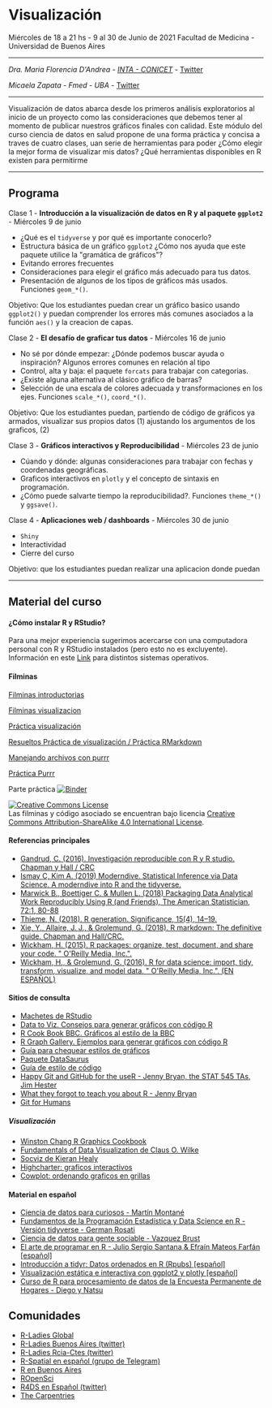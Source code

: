 # Visualización 
Miércoles de 18 a 21 hs - 9 al 30 de Junio de 2021
Facultad de Medicina - Universidad de Buenos Aires

----------

_Dra. Maria Florencia D'Andrea - [INTA - CONICET](https://flor14.github.io/online-cv-es/)_ - 
<a href="https://twitter.com/cantoflor_87" class="twitter-follow-button" data-show-count="false">Twitter</a>

_Micaela Zapata_ - _Fmed - UBA_ - 
<a href="https://twitter.com/" class="twitter-follow-button" data-show-count="false">Twitter</a>

----------

Visualización de datos abarca desde los primeros análisis exploratorios al inicio de un proyecto como las consideraciones que debemos tener al momento de publicar nuestros gráficos finales con calidad.
Este módulo del curso ciencia de datos en salud propone de una forma práctica y concisa a traves de cuatro clases, uan serie de herramientas para poder 
¿Cómo elegir la mejor forma de visualizar mis datos? ¿Qué herramientas disponibles en R existen para permitirme  

----------
## Programa

Clase 1 - **Introducción a la visualización de datos en R y al paquete `ggplot2`** - Miércoles 9 de junio 
* ¿Qué es el `tidyverse` y por qué es importante conocerlo? 
* Estructura básica de un gráfico `ggplot2` ¿Cómo nos ayuda que este paquete utilice la "gramática de gráficos"?
* Evitando errores frecuentes
* Consideraciones para elegir el gráfico más adecuado para tus datos.
* Presentación de algunos de los tipos de gráficos más usados. Funciones `geom_*()`.

Objetivo: Que los estudiantes puedan crear un gráfico basico usando `ggplot2()` y puedan comprender los errores más comunes asociados a la función `aes()` y la creacion de capas.

Clase 2 - **El desafío de graficar tus datos** - Miércoles 16 de junio 
* No sé por dónde empezar: ¿Dónde podemos buscar ayuda o inspiración? Algunos errores comunes en relación al tipo 
* Control, alta y baja: el paquete `forcats` para trabajar con categorias.
* ¿Existe alguna alternativa al clásico gráfico de barras?
* Selección de una escala de colores adecuada y transformaciones en los ejes. Funciones `scale_*()`, `coord_*()`.

Objetivo: Que los estudiantes puedan, partiendo de código de gráficos ya armados, visualizar sus propios datos (1) ajustando los argumentos de los graficos, (2)

Clase 3 - **Gráficos interactivos y Reproducibilidad** - Miércoles 23 de junio 
* Cúando y dónde: algunas consideraciones para trabajar con fechas y coordenadas geográficas.
* Graficos interactivos en `plotly` y el concepto de sintaxis en programación.
* ¿Cómo puede salvarte tiempo la reproducibilidad?. Funciones `theme_*()` y `ggsave()`.
 
Clase 4 - **Aplicaciones web / dashboards** - Miércoles 30 de junio 
* `Shiny` 
* Interactividad
* Cierre del curso

Objetivo: que los estudiantes puedan realizar una aplicacion donde puedan 

----------

## Material del curso
#### ¿Cómo instalar R y RStudio? 
 Para una mejor experiencia sugerimos acercarse con una computadora personal con R y RStudio instalados (pero esto no es excluyente). Información en este [Link](https://github.com/pachamaltese/tutoriales/blob/master/2019-04-24-instalar-r.md) para distintos sistemas operativos.
 
#### Filminas

[Filminas introductorias](https://flor14.github.io/intro_r/intro_r.html) 

[Filminas visualizacion](https://flor14.github.io/visualizacion_2020/visualizacion#1) 

[Práctica visualización](https://flor14.github.io/Curso_r_unne_2020/practica_vis_funciona.html)

[Resueltos Práctica de visualización / Práctica RMarkdown](https://github.com/flor14/Curso_r_unne_2020/blob/master/practica_vis_funciona.Rmd)

[Manejando archivos con purrr](https://docs.google.com/presentation/d/10grHphosFSbLWmF29tS1kiCguiisBvb0RrsnQu1omGs/edit?usp=sharing)

[Práctica Purrr](https://drive.google.com/open?id=1_Ej1bQCWNOZaSX31vVhFBt8gPlTtugeP)

Parte práctica [![Binder](https://mybinder.org/badge_logo.svg)]()

<a rel="license" href="https://creativecommons.org/licenses/by-sa/4.0/deed.es_ES"><img alt="Creative Commons License" style="border-width:0" src="https://i.creativecommons.org/l/by-sa/4.0/88x31.png" /></a><br /> Las filminas y código asociado se encuentran bajo licencia <a rel="license" href="https://creativecommons.org/licenses/by-sa/4.0/deed.es_ES">Creative Commons Attribution-ShareAlike 4.0 International License</a>.

#### Referencias principales

* [Gandrud, C. (2016). Investigación reproducible con R y R studio. Chapman y Hall / CRC](https://github.com/christophergandrud/Rep-Res-Book)
* [Ismay C, Kim A. (2019) Moderndive. Statistical Inference via Data Science. A moderndive into R and the tidyverse.](https://moderndive.com/)
* [Marwick B.,  Boettiger C. & Mullen L. (2018) Packaging Data  Analytical Work Reproducibly Using R (and Friends), The American Statistician, 72:1, 80-88](https://www.tandfonline.com/doi/full/10.1080/00031305.2017.1375986)
* [Thieme, N. (2018). R generation. Significance, 15(4), 14–19. 
](https://rss.onlinelibrary.wiley.com/doi/10.1111/j.1740-9713.2018.01169.x)
* [Xie, Y., Allaire, J. J., & Grolemund, G. (2018). R markdown: The definitive guide. Chapman and Hall/CRC.](https://bookdown.org/yihui/rmarkdown/)
* [Wickham, H. (2015). R packages: organize, test, document, and share your code. " O'Reilly Media, Inc.".](http://r-pkgs.had.co.nz)
* [Wickham, H., & Grolemund, G. (2016). R for data science: import, tidy, transform, visualize, and model data. " O'Reilly Media, Inc.". (EN ESPAÑOL)](https://es.r4ds.hadley.nz/)

#### Sitios de consulta

* [Machetes de RStudio](https://www.rstudio.com/resources/cheatsheets/)
* [Data to Viz. Consejos para generar gráficos con código R](https://www.data-to-viz.com/) 
* [R Cook Book BBC. Gráficos al estilo de la BBC](https://bbc.github.io/rcookbook) 
* [R Graph Gallery. Ejemplos para generar gráficos con código R](https://www.r-graph-gallery.com/) 
* [Guía para chequear estilos de gráficos](https://datavizchecklist.stephanieevergreen.com/assets/DataVizChecklist_Feb2018.pdf)
* [Paquete DataSaurus](https://cran.r-project.org/web/packages/datasauRus/vignettes/Datasaurus.html) 
* [Guía de estilo de código](https://style.tidyverse.org/)
* [Happy Git and GitHub for the useR - Jenny Bryan, the STAT 545 TAs, Jim Hester](https://happygitwithr.com/)
* [What they forgot to teach you about R - Jenny Bryan](https://whattheyforgot.org/)
* [Git for Humans](https://speakerdeck.com/alicebartlett/git-for-humans)

##### Visualización

* [Winston Chang R Graphics Cookbook](http://www.cookbook-r.com/)
* [Fundamentals of Data Visualization de Claus O. Wilke](https://serialmentor.com/dataviz/)
* [Socviz de Kieran Healy](https://socviz.co/)
* [Highcharter: graficos interactivos](http://jkunst.com/highcharter/)
* [Cowplot: ordenando graficos en grillas](https://wilkelab.org/cowplot/articles/plot_grid.html)

#### Material en español
* [Ciencia de datos para curiosos - Martín Montané](https://bookdown.org/martinmontaneb/CienciaDeDatos/)
* [Fundamentos de la Programación Estadística y Data Science en R - Versión tidyverse - German Rosati](https://github.com/gefero/tidy_fund_prog_r)
* [Ciencia de datos para gente sociable - Vazquez Brust](https://bitsandbricks.github.io/ciencia_de_datos_gente_sociable/)
* [El arte de programar en R - Julio Sergio Santana & Efraín Mateos Farfán [español]](http://bit.ly/2N2Y1Y8)
* [Introducción a tidyr: Datos ordenados en R (Rpubs) [español]](http://bit.ly/2AaWV9T)
* [Visualización estática e interactiva con ggplot2 y plotly [español]]( http://bit.ly/2xI2dqH)
* [Curso de R para procesamiento de datos de la Encuesta Permanente de Hogares - Diego y Natsu](https://diegokoz.github.io/Curso_R_EPH_clases/)

## Comunidades
 
 * [R-Ladies Global](https://rladies.org/) 
 * [R-Ladies Buenos Aires (twitter)](https://twitter.com/rladiesba?lang=es) 
 * [R-Ladies Rcia-Ctes (twitter)](https://twitter.com/RLadies_rciacte) 
 * [R-Spatial en español (grupo de Telegram)](https://web.telegram.org/#/im?p=@rspatial_es)
 * [R en Buenos Aires](https://renbaires.github.io/)
 * [ROpenSci](https://ropensci.org/)
 * [R4DS en Español (twitter)](https://twitter.com/r4ds_es?lang=es)
 * [The Carpentries](https://carpentries.org/)
 






